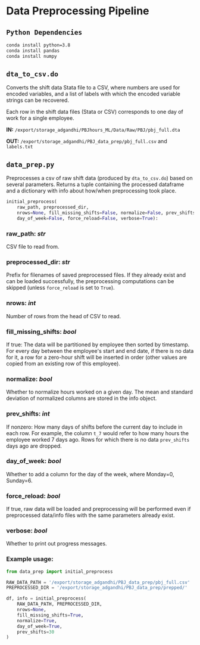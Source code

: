 # Data Preprocessing Pipeline

## `Python Dependencies`
```sh
conda install python=3.8
conda install pandas
conda install numpy
```

## `dta_to_csv.do`
Converts the shift data Stata file to a CSV, where numbers are used for encoded variables, and a list of labels with which the encoded variable strings can be recovered.

Each row in the shift data files (Stata or CSV) corresponds to one day of work for a single employee.

**IN:** `/export/storage_adgandhi/PBJhours_ML/Data/Raw/PBJ/pbj_full.dta`

**OUT:** `/export/storage_adgandhi/PBJ_data_prep/pbj_full.csv` and `labels.txt`

## `data_prep.py`
Preprocesses a csv of raw shift data (produced by `dta_to_csv.do`) based on several parameters. Returns a tuple containing the processed dataframe and a dictionary with info about how/when preprocessing took place.
```py
initial_preprocess(
    raw_path, preprocessed_dir,
    nrows=None, fill_missing_shifts=False, normalize=False, prev_shifts=0,
    day_of_week=False, force_reload=False, verbose=True):
```
### raw_path: ***str***
CSV file to read from.

### preprocessed_dir: ***str***
Prefix for filenames of saved preprocessed files. If they already exist and can be loaded successfully, the preprocessing computations can be skipped (unless `force_reload` is set to `True`).

### nrows: ***int***
Number of rows from the head of CSV to read.

### fill_missing_shifts: ***bool***
If true: The data will be partitioned by employee then sorted by timestamp. For every day between the employee's start and end date, if there is no data for it, a row for a zero-hour shift will be inserted in order (other values are copied from an existing row of this employee).

### normalize: ***bool***
Whether to normalize hours worked on a given day. The mean and standard deviation of normalized columns are stored in the info object.

### prev_shifts: ***int***
If nonzero: How many days of shifts before the current day to include in each row. For example, the column `t_7` would refer to how many hours the employee worked 7 days ago. Rows for which there is no data `prev_shifts` days ago are dropped.

### day_of_week: ***bool***
Whether to add a column for the day of the week, where Monday=0, Sunday=6.

### force_reload: ***bool***
If true, raw data will be loaded and preprocessing will be performed even if preprocessed data/info files with the same parameters already exist.

### verbose: ***bool***
Whether to print out progress messages.

### Example usage:
```py
from data_prep import initial_preprocess

RAW_DATA_PATH = '/export/storage_adgandhi/PBJ_data_prep/pbj_full.csv'
PREPROCESSED_DIR = '/export/storage_adgandhi/PBJ_data_prep/prepped/'

df, info = initial_preprocess(
    RAW_DATA_PATH, PREPROCESSED_DIR,
    nrows=None,
    fill_missing_shifts=True,
    normalize=True,
    day_of_week=True,
    prev_shifts=30
)
```
